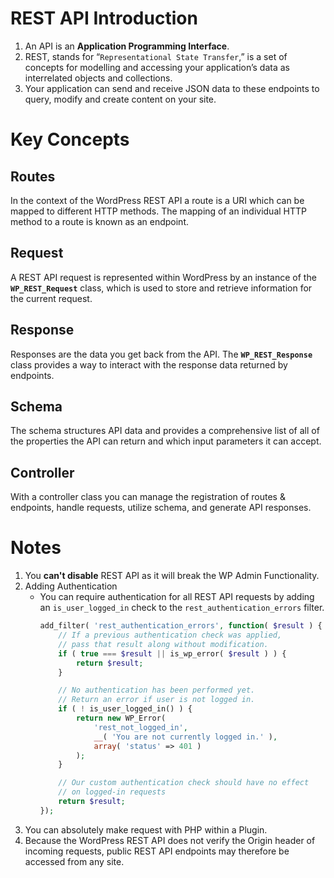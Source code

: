 # REST API Introduction
1. An API is an **Application Programming Interface**. 
2. REST, stands for “`Representational State Transfer`,” is a set of concepts for modelling and accessing your application’s data as interrelated objects and collections.
3. Your application can send and receive JSON data to these endpoints to query, modify and create content on your site.

# Key Concepts
## Routes
In the context of the WordPress REST API a route is a URI which can be mapped to different HTTP methods. The mapping of an individual HTTP method to a route is known as an endpoint.

## Request
A REST API request is represented within WordPress by an instance of the **`WP_REST_Request`** class, which is used to store and retrieve information for the current request.

## Response
Responses are the data you get back from the API. The **`WP_REST_Response`** class provides a way to interact with the response data returned by endpoints.

## Schema
The schema structures API data and provides a comprehensive list of all of the properties the API can return and which input parameters it can accept. 

## Controller
With a controller class you can manage the registration of routes & endpoints, handle requests, utilize schema, and generate API responses.


# Notes
1. You **can't disable** REST API as it will break the WP Admin Functionality.
2. Adding Authentication
    - You can require authentication for all REST API requests by adding an `is_user_logged_in` check to the `rest_authentication_errors` filter.
        ```php
        add_filter( 'rest_authentication_errors', function( $result ) {
            // If a previous authentication check was applied,
            // pass that result along without modification.
            if ( true === $result || is_wp_error( $result ) ) {
                return $result;
            }

            // No authentication has been performed yet.
            // Return an error if user is not logged in.
            if ( ! is_user_logged_in() ) {
                return new WP_Error(
                    'rest_not_logged_in',
                    __( 'You are not currently logged in.' ),
                    array( 'status' => 401 )
                );
            }

            // Our custom authentication check should have no effect
            // on logged-in requests
            return $result;
        });
        ```
3. You can absolutely make request with PHP within a Plugin.
4. Because the WordPress REST API does not verify the Origin header of incoming requests, public REST API endpoints may therefore be accessed from any site.



